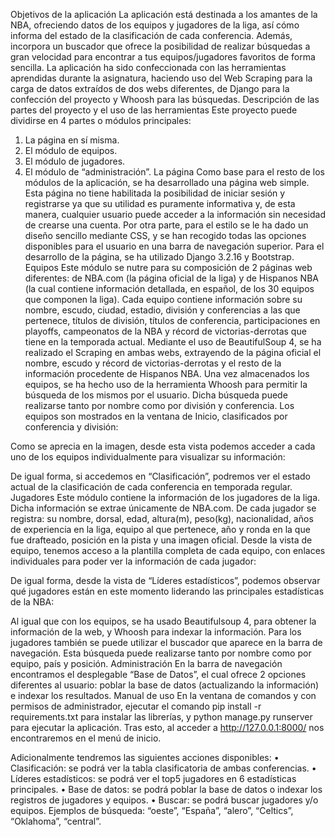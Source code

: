 Objetivos de la aplicación
La aplicación está destinada a los amantes de la NBA, ofreciendo datos de los equipos y jugadores de la liga, así cómo informa del estado de la clasificación de cada conferencia. Además, incorpora un buscador que ofrece la posibilidad de realizar búsquedas a gran velocidad para encontrar a tus equipos/jugadores favoritos de forma sencilla.
La aplicación ha sido confeccionada con las herramientas aprendidas durante la asignatura, haciendo uso del Web Scraping para la carga de datos extraídos de dos webs diferentes, de Django para la confección del proyecto y Whoosh para las búsquedas.
Descripción de las partes del proyecto y el uso de las herramientas
Este proyecto puede dividirse en 4 partes o módulos principales:
1.	La página en sí misma.
2.	El módulo de equipos.
3.	El módulo de jugadores.
4.	El módulo de “administración”.
La página
Como base para el resto de los módulos de la aplicación, se ha desarrollado una página web simple. Esta página no tiene habilitada la posibilidad de iniciar sesión y registrarse ya que su utilidad es puramente informativa y, de esta manera, cualquier usuario puede acceder a la información sin necesidad de crearse una cuenta.
Por otra parte, para el estilo se le ha dado un diseño sencillo mediante CSS, y se han recogido todas las opciones disponibles para el usuario en una barra de navegación superior.
Para el desarrollo de la página, se ha utilizado Django 3.2.16 y Bootstrap.
Equipos
Este módulo se nutre para su composición de 2 páginas web diferentes: de NBA.com (la página oficial de la liga) y de Hispanos NBA (la cual contiene información detallada, en español, de los 30 equipos que componen la liga). 
Cada equipo contiene información sobre su nombre, escudo, ciudad, estadio, división y conferencias a las que pertenece, títulos de división, títulos de conferencia, participaciones en playoffs, campeonatos de la NBA y récord de victorias-derrotas que tiene en la temporada actual.
Mediante el uso de BeautifulSoup 4, se ha realizado el Scraping en ambas webs, extrayendo de la página oficial el nombre, escudo y récord de victorias-derrotas y el resto de la información procedente de Hispanos NBA.
Una vez almacenados los equipos, se ha hecho uso de la herramienta Whoosh para permitir la búsqueda de los mismos por el usuario. Dicha búsqueda puede realizarse tanto por nombre como por división y conferencia.
Los equipos son mostrados en la ventana de Inicio, clasificados por conferencia y división: 
 
Como se aprecia en la imagen, desde esta vista podemos acceder a cada uno de los equipos individualmente para visualizar su información:
 
De igual forma, si accedemos en “Clasificación”, podremos ver el estado actual de la clasificación de cada conferencia en temporada regular.
Jugadores
Este módulo contiene la información de los jugadores de la liga. Dicha información se extrae únicamente de NBA.com.
De cada jugador se registra: su nombre, dorsal, edad, altura(m), peso(kg), nacionalidad, años de experiencia en la liga, equipo al que pertenece, año y ronda en la que fue drafteado, posición en la pista y una imagen oficial.
Desde la vista de equipo, tenemos acceso a la plantilla completa de cada equipo, con enlaces individuales para poder ver la información de cada jugador:
 
De igual forma, desde la vista de “Líderes estadísticos”, podemos observar qué jugadores están en este momento liderando las principales estadísticas de la NBA:
 
Al igual que con los equipos, se ha usado Beautifulsoup 4, para obtener la información de la web, y Whoosh para indexar la información. 
Para los jugadores también se puede utilizar el buscador que aparece en la barra de navegación. Esta búsqueda puede realizarse tanto por nombre como por equipo, país y posición.
Administración
En la barra de navegación encontramos el desplegable “Base de Datos”, el cual ofrece 2 opciones diferentes al usuario: poblar la base de datos (actualizando la información) e indexar los resultados.
Manual de uso
En la ventana de comandos y con permisos de administrador, ejecutar el comando pip install -r requirements.txt para instalar las librerías, y python manage.py runserver para ejecutar la aplicación. Tras esto, al acceder a http://127.0.0.1:8000/ nos encontraremos en el menú de inicio.

Adicionalmente tendremos las siguientes acciones disponibles:
•	Clasificación: se podrá ver la tabla clasificatoria de ambas conferencias. 
•	Líderes estadísticos: se podrá ver el top5 jugadores en 6 estadísticas principales. 
•	Base de datos: se podrá poblar la base de datos o indexar los registros de jugadores y equipos.
•	Buscar: se podrá buscar jugadores y/o equipos. Ejemplos de búsqueda: “oeste”, “España”, “alero”, “Celtics”, “Oklahoma”, “central”.
